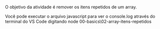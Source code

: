 O objetivo da atividade é remover os itens repetidos de um array.

Você pode executar o arquivo javascript para ver o console.log através do terminal do VS Code digitando node 00-basics\02-array-itens-repetidos